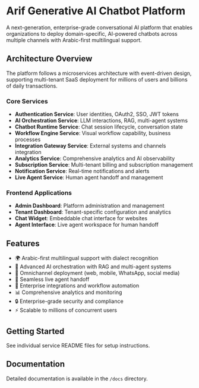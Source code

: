 # Arif Generative AI Chatbot Platform

A next-generation, enterprise-grade conversational AI platform that enables organizations to deploy domain-specific, AI-powered chatbots across multiple channels with Arabic-first multilingual support.

## Architecture Overview

The platform follows a microservices architecture with event-driven design, supporting multi-tenant SaaS deployment for millions of users and billions of daily transactions.

### Core Services

- **Authentication Service**: User identities, OAuth2, SSO, JWT tokens
- **AI Orchestration Service**: LLM interactions, RAG, multi-agent systems
- **Chatbot Runtime Service**: Chat session lifecycle, conversation state
- **Workflow Engine Service**: Visual workflow capability, business processes
- **Integration Gateway Service**: External systems and channels integration
- **Analytics Service**: Comprehensive analytics and AI observability
- **Subscription Service**: Multi-tenant billing and subscription management
- **Notification Service**: Real-time notifications and alerts
- **Live Agent Service**: Human agent handoff and management

### Frontend Applications

- **Admin Dashboard**: Platform administration and management
- **Tenant Dashboard**: Tenant-specific configuration and analytics
- **Chat Widget**: Embeddable chat interface for websites
- **Agent Interface**: Live agent workspace for human handoff

## Features

- 🌍 Arabic-first multilingual support with dialect recognition
- 🤖 Advanced AI orchestration with RAG and multi-agent systems
- 📱 Omnichannel deployment (web, mobile, WhatsApp, social media)
- 👥 Seamless live agent handoff
- 🏢 Enterprise integrations and workflow automation
- 📊 Comprehensive analytics and monitoring
- 🔒 Enterprise-grade security and compliance
- ⚡ Scalable to millions of concurrent users

## Getting Started

See individual service README files for setup instructions.

## Documentation

Detailed documentation is available in the `/docs` directory.
